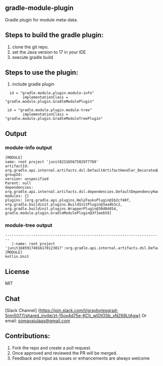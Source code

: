 ## gradle-module-plugin
Gradle plugin for module meta-data.

## Steps to build the gradle plugin:
1. clone the git repo. 
3. set the Java version to 17 in your IDE 
5. execute gradle build

## Steps to use the plugin:
1. include gradle plugin 
```
  id = "gradle.module.plugin.module-info"
        implementationClass = "gradle.module.plugin.GradleModulePlugin"
        
 id = "gradle.module.plugin.module-tree"
        implementationClass = "gradle.module.plugin.GradleModuleTreePlugin"
```        
## Output 

### module-info output 
```------------------------------------------------------------------------
[MODULE]
name: root project 'junit82316567502977769'
artifactId: org.gradle.api.internal.artifacts.dsl.DefaultArtifactHandler_Decorated@167103cb
groupId: 
version: unspecified
Parent: null
dependencies: org.gradle.api.internal.artifacts.dsl.dependencies.DefaultDependencyHandler_Decorated@33c7945b
modules: {}
plugins: [org.gradle.api.plugins.HelpTasksPlugin@1b2cf40f, org.gradle.buildinit.plugins.BuildInitPlugin@3aa4b3c2, org.gradle.buildinit.plugins.WrapperPlugin@30d0d454, gradle.module.plugin.GradleModulePlugin@3f3aeb59]
```

### module-tree output
 
 ```> Task :module-tree
------------------------------------------------------------------------
	|-name: root project 'junit16859174016170123017':org.gradle.api.internal.artifacts.dsl.DefaultArtifactHandler_Decorated@1af35a99@unspecified
[MODULE]
kotlin.Unit
```
## License
MIT

## Chat
[Slack Channel] {https://join.slack.com/t/graybytesgrad-5nm5077/shared_invite/zt-15ox4d75e-KCh_wlOtOSb_xNZ68LtAgw} Or email: somayajulaas@gmail.com

## Contributions:
1. Fork the repo and create a pull request.
2. Once approved and reviewed the PR will be merged.
3. Feedback and input as issues or enhancements are always welcome
